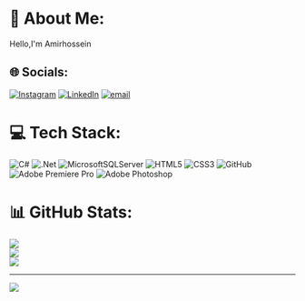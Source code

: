 # 💫 About Me:
Hello,I'm Amirhossein


## 🌐 Socials:
[![Instagram](https://img.shields.io/badge/Instagram-%23E4405F.svg?logo=Instagram&logoColor=white)](https://instagram.com/amirhosseinrahrovi) [![LinkedIn](https://img.shields.io/badge/LinkedIn-%230077B5.svg?logo=linkedin&logoColor=white)](https://linkedin.com/in/AmirhosseinRahrovi) [![email](https://img.shields.io/badge/Email-D14836?logo=gmail&logoColor=white)](mailto:amir.hossein.rahrovi82@gmail.com) 

# 💻 Tech Stack:
![C#](https://img.shields.io/badge/c%23-%23239120.svg?style=for-the-badge&logo=csharp&logoColor=white) ![.Net](https://img.shields.io/badge/.NET-5C2D91?style=for-the-badge&logo=.net&logoColor=white) ![MicrosoftSQLServer](https://img.shields.io/badge/Microsoft%20SQL%20Server-CC2927?style=for-the-badge&logo=microsoft%20sql%20server&logoColor=white) ![HTML5](https://img.shields.io/badge/html5-%23E34F26.svg?style=for-the-badge&logo=html5&logoColor=white) ![CSS3](https://img.shields.io/badge/css3-%231572B6.svg?style=for-the-badge&logo=css3&logoColor=white) ![GitHub](https://img.shields.io/badge/github-%23121011.svg?style=for-the-badge&logo=github&logoColor=white) ![Adobe Premiere Pro](https://img.shields.io/badge/Adobe%20Premiere%20Pro-9999FF.svg?style=for-the-badge&logo=Adobe%20Premiere%20Pro&logoColor=white) ![Adobe Photoshop](https://img.shields.io/badge/adobe%20photoshop-%2331A8FF.svg?style=for-the-badge&logo=adobe%20photoshop&logoColor=white)
# 📊 GitHub Stats:
![](https://github-readme-stats.vercel.app/api?username=amirhosseinrahrovi&theme=shadow_blue&hide_border=false&include_all_commits=true&count_private=true)<br/>
![](https://nirzak-streak-stats.vercel.app/?user=amirhosseinrahrovi&theme=shadow_blue&hide_border=false)<br/>
![](https://github-readme-stats.vercel.app/api/top-langs/?username=amirhosseinrahrovi&theme=shadow_blue&hide_border=false&include_all_commits=true&count_private=true&layout=compact)

---
[![](https://visitcount.itsvg.in/api?id=amirhosseinrahrovi&icon=0&color=0)](https://visitcount.itsvg.in)

<!-- Proudly created with GPRM ( https://gprm.itsvg.in ) -->
